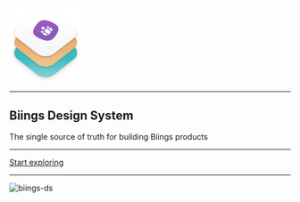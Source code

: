 <!-- _coverpage.md -->

<div class="container">
    <div class="box is-large">
        <img src="media/bds.png" width="130" class="no-zoom"/>
        <hr class="is-small">
        <h2 class="title is-0 is-size-2-mobile has-text-dark is-spaced">Biings Design System</h2>
        <div class="subtitle is-4 is-size-5-mobile has-text-grey-dark">The single source of truth for building Biings products</div>
        <hr class="is-hidden-mobile">
        <a href="#/?id=main" class="button is-medium is-dark is-beefy is-glowing is-hidden-mobile">Start exploring</a>
        <hr class="is-hidden-mobile">
        <img src="https://img.shields.io/npm/v/biings-ds.svg?color=%23815BC3&label=npm&style=flat-square" alt="biings-ds">
    </div>
</div>
